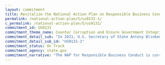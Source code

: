 ```yaml
---
layout: commitment
title: Revitalize the National Action Plan on Responsible Business Conduct
permalink: /national-action-plan/5/us0131-1/
c_permalink: /national-action-plan/5/us0131/
commitment_id: US0131
commitment_theme_name: Counter Corruption and Ensure Government Integrity and Accountability to the Public
commitment_detail_sub: "In 2021, U.S. Secretary of State Antony Blinken announced an initiative to update and revitalize the United States National Action Plan on Responsible Business Conduct (RBC). The Federal Government commits to implementation of this RBC National Action Plan."
commitment_detail_sub_id: "US0131-1"
commitment_status: On Track
commitment_agency: state.gov
commitment_narrative: "The NAP for Responsible Business Conduct is currently being drafted. Agency commitments have been received by the Department of state and the plan is scheduled to be published by September 2023 with implementation planned by the December 2024."
---
```


